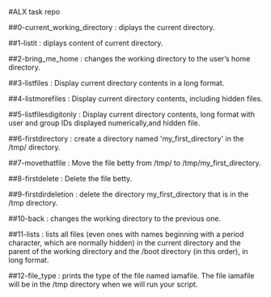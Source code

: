 #ALX task repo

##0-current_working_directory : diplays the current directory.

##1-listit : diplays content of current directory.

##2-bring_me_home : changes the working directory to the user’s home directory.

##3-listfiles : Display current directory contents in a long format.

##4-listmorefiles : Display current directory contents, including hidden files.

##5-listfilesdigitonly : Display current directory contents, long format with user and group IDs displayed numerically,and hidden file.

##6-firstdirectory :  create a directory named 'my_first_directory' in the /tmp/ directory.

##7-movethatfile : Move the file betty from /tmp/ to /tmp/my_first_directory. 

##8-firstdelete : Delete the file betty.

##9-firstdirdeletion : delete the directory my_first_directory that is in the /tmp directory.

##10-back : changes the working directory to the previous one.

##11-lists : lists all files (even ones with names beginning with a period character, which are normally hidden) in the current directory and the parent of the working directory and the /boot directory (in this order), in long format.

##12-file_type : prints the type of the file named iamafile. The file iamafile will be in the /tmp directory when we will run your script.
